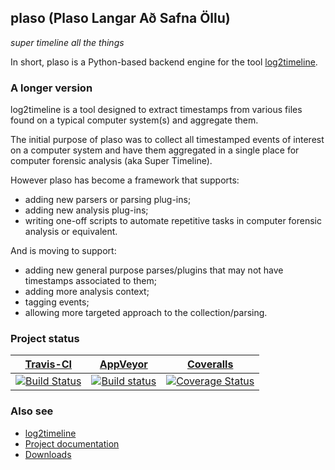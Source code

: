 ## plaso (Plaso Langar Að Safna Öllu)
*super timeline all the things*

In short, plaso is a Python-based backend engine for the tool 
[log2timeline](http://plaso.kiddaland.net "Plaso home of the super timeline").

### A longer version
log2timeline is a tool designed to extract timestamps from various files found 
on a typical computer system(s) and aggregate them.

The initial purpose of plaso was to collect all timestamped events of interest 
on a computer system and have them aggregated in a single place for computer 
forensic analysis (aka Super Timeline).

However plaso has become a framework that supports:

* adding new parsers or parsing plug-ins;
* adding new analysis plug-ins;
* writing one-off scripts to automate repetitive tasks in computer forensic analysis or equivalent.

And is moving to support:

* adding new general purpose parses/plugins that may not have timestamps associated to them;
* adding more analysis context;
* tagging events;
* allowing more targeted approach to the collection/parsing.

### Project status
[Travis-CI](https://travis-ci.org/) | [AppVeyor](https://ci.appveyor.com) | [Coveralls](https://coveralls.io/)
--- | --- | --- 
[![Build Status](https://travis-ci.org/log2timeline/plaso.svg?branch=master)](https://travis-ci.org/log2timeline/plaso) | [![Build status](https://ci.appveyor.com/api/projects/status/g3x5ylegjjo61p4m?svg=true)](https://ci.appveyor.com/project/joachimmetz/plaso) | [![Coverage Status](https://img.shields.io/coveralls/log2timeline/plaso.svg)](https://coveralls.io/r/log2timeline/plaso?branch=master)

### Also see

* [log2timeline](http://plaso.kiddaland.net/usage/log2timeline/ "Usage for log2timeline")
* [Project documentation](http://plaso.kiddaland.net/ "Tool's main documentation site")
* [Downloads](https://googledrive.com/host/0B30H7z4S52FleW5vUHBnblJfcjg/ "Download the latest version")


